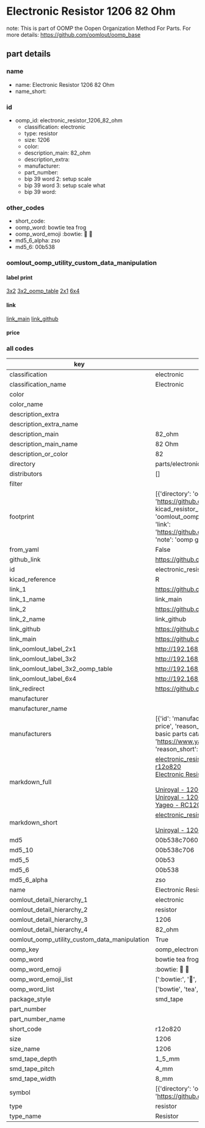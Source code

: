 # Electronic Resistor 1206 82 Ohm  

note: This is part of OOMP the Oopen Organization Method For Parts. For more details: https://github.com/oomlout/oomp_base

##  part details
  







### name
* name: Electronic Resistor 1206 82 Ohm
* name_short: 
### id
* oomp_id: electronic_resistor_1206_82_ohm
  * classification: electronic
  * type: resistor
  * size: 1206
  * color: 
  * description_main: 82_ohm
  * description_extra: 
  * manufacturer: 
  * part_number: 
  * bip 39 word 2: setup scale
  * bip 39 word 3: setup scale what
  * bip 39 word: 

### other_codes
* short_code: 
* oomp_word: bowtie tea frog
* oomp_word_emoji :bowtie: :tea: :frog:
* md5_6_alpha: zso
* md5_6: 00b538






### oomlout_oomp_utility_custom_data_manipulation
#### label print
[3x2](http://192.168.1.245:1112/?label=oomp%20zso)
[3x2_oomp_table](http://192.168.1.108:1112/?label=oomp%20zso)
[2x1](http://192.168.1.242:1112/?label=oomp%20zso)
[6x4](http://192.168.1.55:1112/?label=oomp%20zso)    

#### link

[link_main](https://github.com/oomlout/oomlout_oomp_version_1_messy/tree/main/parts/electronic_resistor_1206_82_ohm) [link_github](https://github.com/oomlout/oomlout_oomp_version_1_messy/tree/main/parts/electronic_resistor_1206_82_ohm)                             

#### price







### all codes 
| key | value |  
| --- | --- |  
| classification | electronic |  
| classification_name | Electronic |  
| color |  |  
| color_name |  |  
| description_extra |  |  
| description_extra_name |  |  
| description_main | 82_ohm |  
| description_main_name | 82 Ohm |  
| description_or_color | 82 |  
| directory | parts/electronic_resistor_1206_82_ohm |  
| distributors | [] |  
| filter |  |  
| footprint | [{'directory': 'oomlout_oomp_footprint_bot/footprints/kicad_resistor_smd_r_1206_3216metric//working/working.kicad_mod', 'index': 0, 'link': 'https://github.com/oomlout/oomlout_oomp_footprint_bot/tree/main/foootprntss/kicad_resistor_smd_r_1206_3216metric', 'note': 'source footprint kicad_resistor_smd_r_1206_3216metric', 'oomp_key': 'oomp_kicad_resistor_smd_r_1206_3216metric'}, {'directory': 'oomlout_oomp_footprint_bot/footprints/oomlout_oomlout_oomp_part_footprints_r12o820_electronic_resistor_1206_82_ohm//working/working.kicad_mod', 'index': 1, 'link': 'https://github.com/oomlout/oomlout_oomp_footprint_bot/tree/main/foootprntss/oomlout_oomlout_oomp_part_footprints_r12o820_electronic_resistor_1206_82_ohm', 'note': 'oomp generated footprint', 'oomp_key': 'oomp_oomlout_oomlout_oomp_part_footprints_r12o820_electronic_resistor_1206_82_ohm'}] |  
| from_yaml | False |  
| github_link | https://github.com/oomlout/oomlout_oomp_part_src/tree/main/parts/electronic_resistor_1206_82_ohm |  
| id | electronic_resistor_1206_82_ohm |  
| kicad_reference | R |  
| link_1 | https://github.com/oomlout/oomlout_oomp_version_1_messy/tree/main/parts/electronic_resistor_1206_82_ohm |  
| link_1_name | link_main |  
| link_2 | https://github.com/oomlout/oomlout_oomp_version_1_messy/tree/main/parts/electronic_resistor_1206_82_ohm |  
| link_2_name | link_github |  
| link_github | https://github.com/oomlout/oomlout_oomp_version_1_messy/tree/main/parts/electronic_resistor_1206_82_ohm |  
| link_main | https://github.com/oomlout/oomlout_oomp_version_1_messy/tree/main/parts/electronic_resistor_1206_82_ohm |  
| link_oomlout_label_2x1 | http://192.168.1.242:1112/?label=oomp%20zso |  
| link_oomlout_label_3x2 | http://192.168.1.245:1112/?label=oomp%20zso |  
| link_oomlout_label_3x2_oomp_table | http://192.168.1.108:1112/?label=oomp%20zso |  
| link_oomlout_label_6x4 | http://192.168.1.55:1112/?label=oomp%20zso |  
| link_redirect | https://github.com/oomlout/oomlout_oomp_version_1_messy/tree/main/parts/electronic_resistor_1206_82_ohm |  
| manufacturer |  |  
| manufacturer_name |  |  
| manufacturers | [{'id': 'manufacturer_uniroyal', 'link': '', 'name': 'Uniroyal', 'note': {'reason': 'did this one first, but not in jlc pcb basic parts and 1 percent are and they are the same price', 'reason_short': 'not in jlc basic parts'}, 'part_number': '1206W4J0820T5E'}, {'id': 'manufacturer_uniroyal', 'link': '', 'name': 'Uniroyal', 'note': {'reason': 'in the jlc basic parts catalogue', 'reason_short': 'jlc basic part'}, 'part_number': '1206W4F082-1T5E'}, {'id': 'manufacturer_yageo', 'link': 'https://www.yageo.com/en/Chart/Download/pdf/RC1206JR-0782RL', 'name': 'Yageo', 'note': {'reason': 'yageo is a commonly cross referenced part number', 'reason_short': 'available everywhere'}, 'part_number': 'RC1206JR-0782RL'}] |  
| markdown_full | [electronic_resistor_1206_82_ohm](none)<br>[r12o820](none)<br>[Electronic Resistor 1206 82 Ohm](none)<br><br>[Uniroyal - 1206W4J0820T5E- not in jlc basic parts]() [(L)  ](https://www.lcsc.com/search?q=1206W4J0820T5E)[(D)  ](https://www.digikey.com/en/products?keywords=1206W4J0820T5E)[(M)  ](https://www.mouser.com/Search/Refine?Keyword=1206W4J0820T5E)[(N)  ](https://www.newark.com/search?st=1206W4J0820T5E)[(SZ)  ](https://so.szlcsc.com/global.html?k=1206W4J0820T5E)<br>[Uniroyal - 1206W4F082-1T5E- jlc basic part]() [(L)  ](https://www.lcsc.com/search?q=1206W4F082-1T5E)[(D)  ](https://www.digikey.com/en/products?keywords=1206W4F082-1T5E)[(M)  ](https://www.mouser.com/Search/Refine?Keyword=1206W4F082-1T5E)[(N)  ](https://www.newark.com/search?st=1206W4F082-1T5E)[(SZ)  ](https://so.szlcsc.com/global.html?k=1206W4F082-1T5E)<br>[Yageo - RC1206JR-0782RL- available everywhere](https://www.yageo.com/en/Chart/Download/pdf/RC1206JR-0782RL) [(L)  ](https://www.lcsc.com/search?q=RC1206JR-0782RL)[(D)  ](https://www.digikey.com/en/products?keywords=RC1206JR-0782RL)[(M)  ](https://www.mouser.com/Search/Refine?Keyword=RC1206JR-0782RL)[(N)  ](https://www.newark.com/search?st=RC1206JR-0782RL)[(SZ)  ](https://so.szlcsc.com/global.html?k=RC1206JR-0782RL)<br> |  
| markdown_short | [electronic_resistor_1206_82_ohm](none)<br><br>[Uniroyal - 1206W4J0820T5E- not in jlc basic parts]()[Uniroyal - 1206W4F082-1T5E- jlc basic part]()[Yageo - RC1206JR-0782RL- available everywhere](https://www.yageo.com/en/Chart/Download/pdf/RC1206JR-0782RL) |  
| md5 | 00b538c70601ffc15364ce55f3b00624 |  
| md5_10 | 00b538c706 |  
| md5_5 | 00b53 |  
| md5_6 | 00b538 |  
| md5_6_alpha | zso |  
| name | Electronic Resistor 1206 82 Ohm |  
| oomlout_detail_hierarchy_1 | electronic |  
| oomlout_detail_hierarchy_2 | resistor |  
| oomlout_detail_hierarchy_3 | 1206 |  
| oomlout_detail_hierarchy_4 | 82_ohm |  
| oomlout_oomp_utility_custom_data_manipulation | True |  
| oomp_key | oomp_electronic_resistor_1206_82_ohm |  
| oomp_word | bowtie tea frog |  
| oomp_word_emoji | :bowtie: :tea: :frog: |  
| oomp_word_emoji_list | [':bowtie:', ':tea:', ':frog:'] |  
| oomp_word_list | ['bowtie', 'tea', 'frog'] |  
| package_style | smd_tape |  
| part_number |  |  
| part_number_name |  |  
| short_code | r12o820 |  
| size | 1206 |  
| size_name | 1206 |  
| smd_tape_depth | 1_5_mm |  
| smd_tape_pitch | 4_mm |  
| smd_tape_width | 8_mm |  
| symbol | [{'directory': 'oomlout_oomp_symbol_bot/symbols/kicad_device_r//working/working.kicad_sym', 'index': 0, 'link': 'https://github.com/oomlout/oomlout_oomp_symbol_bot/tree/main/symbols/kicad_device_r', 'oomp_key': 'oomp_kicad_device_r'}] |  
| type | resistor |  
| type_name | Resistor |  
